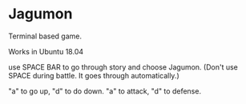 # Jagumon
Terminal based game.

Works in Ubuntu 18.04

use SPACE BAR to go through story and choose Jagumon. 
(Don't use SPACE during battle. It goes through automatically.)

"a" to go up, "d" to do down.
"a" to attack, "d" to defense.
